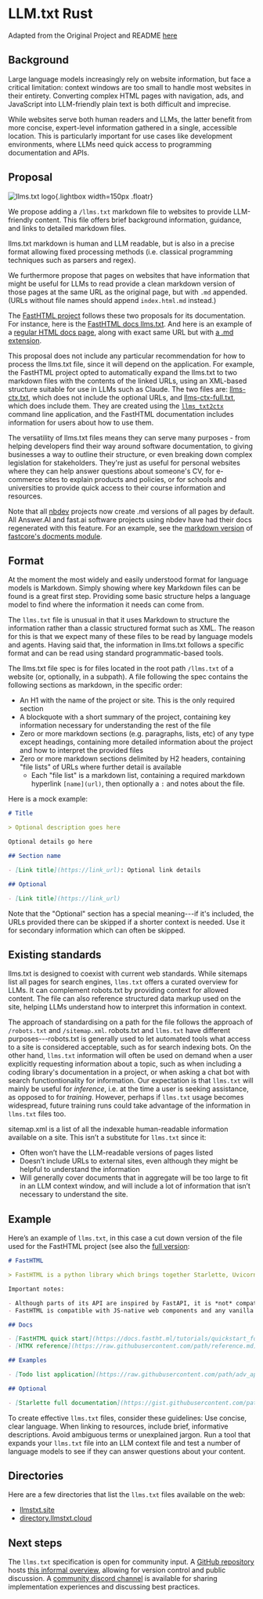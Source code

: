 # LLM.txt Rust

Adapted from the Original Project and README [here](https://github.com/AnswerDotAI/llms-txt)

## Background

Large language models increasingly rely on website information, but face a critical limitation: context windows are too small to handle most websites in their entirety. Converting complex HTML pages with navigation, ads, and JavaScript into LLM-friendly plain text is both difficult and imprecise.

While websites serve both human readers and LLMs, the latter benefit from more concise, expert-level information gathered in a single, accessible location. This is particularly important for use cases like development environments, where LLMs need quick access to programming documentation and APIs.

## Proposal

![llms.txt logo](logo.png){.lightbox width=150px .floatr}

We propose adding a `/llms.txt` markdown file to websites to provide LLM-friendly content. This file offers brief background information, guidance, and links to detailed markdown files.

llms.txt markdown is human and LLM readable, but is also in a precise format allowing fixed processing methods (i.e. classical programming techniques such as parsers and regex).

We furthermore propose that pages on websites that have information that might be useful for LLMs to read provide a clean markdown version of those pages at the same URL as the original page, but with `.md` appended. (URLs without file names should append `index.html.md` instead.)

The [FastHTML project](https://fastht.ml) follows these two proposals for its documentation. For instance, here is the [FastHTML docs llms.txt](https://docs.fastht.ml/llms.txt). And here is an example of a [regular HTML docs page](https://docs.fastht.ml/tutorials/by_example.html), along with exact same URL but with [a .md extension](https://docs.fastht.ml/tutorials/by_example.html.md).

This proposal does not include any particular recommendation for how to process the llms.txt file, since it will depend on the application. For example, the FastHTML project opted to automatically expand the llms.txt to two markdown files with the contents of the linked URLs, using an XML-based structure suitable for use in LLMs such as Claude. The two files are: [llms-ctx.txt](https://docs.fastht.ml/llms-ctx.txt), which does not include the optional URLs, and [llms-ctx-full.txt](https://docs.fastht.ml/llms-ctx-full.txt), which does include them. They are created using the [`llms_txt2ctx`](https://llmstxt.org/intro.html#cli) command line application, and the FastHTML documentation includes information for users about how to use them.

The versatility of llms.txt files means they can serve many purposes - from helping developers find their way around software documentation, to giving businesses a way to outline their structure, or even breaking down complex legislation for stakeholders. They're just as useful for personal websites where they can help answer questions about someone's CV, for e-commerce sites to explain products and policies, or for schools and universities to provide quick access to their course information and resources.

Note that all [nbdev](https://nbdev.fast.ai/) projects now create .md versions of all pages by default. All Answer.AI and fast.ai software projects using nbdev have had their docs regenerated with this feature. For an example, see the [markdown version](https://fastcore.fast.ai/docments.html.md) of [fastcore's docments module](https://fastcore.fast.ai/docments.html).

## Format

At the moment the most widely and easily understood format for language models is Markdown. Simply showing where key Markdown files can be found is a great first step. Providing some basic structure helps a language model to find where the information it needs can come from.

The `llms.txt` file is unusual in that it uses Markdown to structure the information rather than a classic structured format such as XML. The reason for this is that we expect many of these files to be read by language models and agents. Having said that, the information in llms.txt follows a specific format and can be read using standard programmatic-based tools.

The llms.txt file spec is for files located in the root path `/llms.txt` of a website (or, optionally, in a subpath). A file following the spec contains the following sections as markdown, in the specific order:

- An H1 with the name of the project or site. This is the only required section
- A blockquote with a short summary of the project, containing key information necessary for understanding the rest of the file
- Zero or more markdown sections (e.g. paragraphs, lists, etc) of any type except headings, containing more detailed information about the project and how to interpret the provided files
- Zero or more markdown sections delimited by H2 headers, containing "file lists" of URLs where further detail is available
  - Each "file list" is a markdown list, containing a required markdown hyperlink `[name](url)`, then optionally a `:` and notes about the file.

Here is a mock example:

```markdown
# Title

> Optional description goes here

Optional details go here

## Section name

- [Link title](https://link_url): Optional link details

## Optional

- [Link title](https://link_url)
```

Note that the "Optional" section has a special meaning---if it's included, the URLs provided there can be skipped if a shorter context is needed. Use it for secondary information which can often be skipped.

## Existing standards

llms.txt is designed to coexist with current web standards. While sitemaps list all pages for search engines, `llms.txt` offers a curated overview for LLMs. It can complement robots.txt by providing context for allowed content. The file can also reference structured data markup used on the site, helping LLMs understand how to interpret this information in context.

The approach of standardising on a path for the file follows the approach of `/robots.txt` and `/sitemap.xml`. robots.txt and `llms.txt` have different purposes---robots.txt is generally used to let automated tools what access to a site is considered acceptable, such as for search indexing bots. On the other hand, `llms.txt` information will often be used on demand when a user explicitly requesting information about a topic, such as when including a coding library's documentation in a project, or when asking a chat bot with search functiontionality for information. Our expectation is that `llms.txt` will mainly be useful for *inference*, i.e. at the time a user is seeking assistance, as opposed to for *training*. However, perhaps if `llms.txt` usage becomes widespread, future training runs could take advantage of the information in `llms.txt` files too.

sitemap.xml is a list of all the indexable human-readable information available on a site. This isn’t a substitute for `llms.txt` since it:

- Often won’t have the LLM-readable versions of pages listed
- Doesn’t include URLs to external sites, even although they might be helpful to understand the information
- Will generally cover documents that in aggregate will be too large to fit in an LLM context window, and will include a lot of information that isn’t necessary to understand the site.

## Example

Here’s an example of `llms.txt`, in this case a cut down version of the file used for the FastHTML project (see also the [full version](https://docs.fastht.ml/llms.txt):

```markdown
# FastHTML

> FastHTML is a python library which brings together Starlette, Uvicorn, HTMX, and fastcore's `FT` "FastTags" into a library for creating server-rendered hypermedia applications.

Important notes:

- Although parts of its API are inspired by FastAPI, it is *not* compatible with FastAPI syntax and is not targeted at creating API services
- FastHTML is compatible with JS-native web components and any vanilla JS library, but not with React, Vue, or Svelte.

## Docs

- [FastHTML quick start](https://docs.fastht.ml/tutorials/quickstart_for_web_devs.html.md): A brief overview of many FastHTML features
- [HTMX reference](https://raw.githubusercontent.com/path/reference.md): Brief description of all HTMX attributes, CSS classes, headers, events, extensions, js lib methods, and config options

## Examples

- [Todo list application](https://raw.githubusercontent.com/path/adv_app.py): Detailed walk-thru of a complete CRUD app in FastHTML showing idiomatic use of FastHTML and HTMX patterns.

## Optional

- [Starlette full documentation](https://gist.githubusercontent.com/path/starlette-sml.md): A subset of the Starlette documentation useful for FastHTML development.
```

To create effective `llms.txt` files, consider these guidelines: Use concise, clear language. When linking to resources, include brief, informative descriptions. Avoid ambiguous terms or unexplained jargon. Run a tool that expands your `llms.txt` file into an LLM context file and test a number of language models to see if they can answer questions about your content.

## Directories

Here are a few directories that list the `llms.txt` files available on the web:

- [llmstxt.site](https://llmstxt.site/)
- [directory.llmstxt.cloud](https://directory.llmstxt.cloud/)

## Next steps

The `llms.txt` specification is open for community input. A [GitHub repository](https://github.com/AnswerDotAI/llms-txt) hosts [this informal overview](https://github.com/AnswerDotAI/llms-txt/blob/main/nbs/index.md), allowing for version control and public discussion. A [community discord channel](https://discord.gg/aJPygMvPEN) is available for sharing implementation experiences and discussing best practices.

